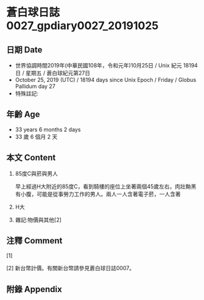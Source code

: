 # 蒼白球日誌0027_gpdiary0027_20191025 #

## 日期 Date ##

* 世界協調時間2019年(中華民國108年，令和元年)10月25日 / Unix 紀元 18194 日 / 星期五 / 蒼白球紀元第27日
* October 25, 2019 (UTC) / 18194 days since Unix Epoch / Friday / Globus Pallidum day 27
* 特殊註記:

## 年齡 Age ##

* 33 years 6 months 2 days
* 33 歲 6 個月 2 天

## 本文 Content ##

1. 85度C與菸與男人

    早上經過H大附近的85度C，看到騎樓的座位上坐著兩個45歲左右，肉壯黝黑有小腹，可能是從事勞力工作的男人。兩人一人含著電子菸，一人含著
 
2. H大
    
2. 雜記:物價與其他[2]

    

## 注釋 Comment ##

[1] 


[2] 新台幣計價。有關新台幣請參見蒼白球日誌0007。



## 附錄 Appendix ##


